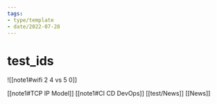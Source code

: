 ```yaml
---
tags:
- type/template
- date/2022-07-28
---
```


# test_ids
![[note1#wifi 2 4 vs 5 0]]


[[note1#TCP IP Model]]
[[note1#CI CD DevOps]]
[[test/News]]
[[News]]